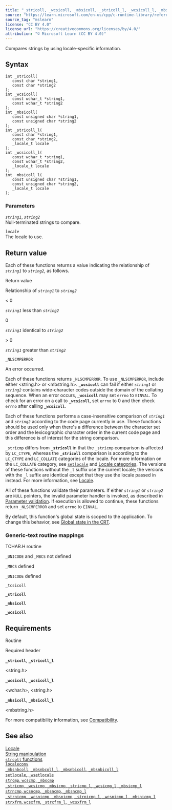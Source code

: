 ```yaml
---
title: "_stricoll, _wcsicoll, _mbsicoll, _stricoll_l, _wcsicoll_l, _mbsicoll_l"
source: "https://learn.microsoft.com/en-us/cpp/c-runtime-library/reference/stricoll-wcsicoll-mbsicoll-stricoll-l-wcsicoll-l-mbsicoll-l?view=msvc-170"
source_tag: "mslearn"
license: "CC BY 4.0"
license_url: "https://creativecommons.org/licenses/by/4.0/"
attribution: "© Microsoft Learn (CC BY 4.0)"
---
```

Compares strings by using locale-specific information.

## Syntax

```
int _stricoll(
   const char *string1,
   const char *string2
);
int _wcsicoll(
   const wchar_t *string1,
   const wchar_t *string2
);
int _mbsicoll(
   const unsigned char *string1,
   const unsigned char *string2
);
int _stricoll_l(
   const char *string1,
   const char *string2,
   _locale_t locale
);
int _wcsicoll_l(
   const wchar_t *string1,
   const wchar_t *string2,
   _locale_t locale
);
int _mbsicoll_l(
   const unsigned char *string1,
   const unsigned char *string2,
   _locale_t locale
);
```

### Parameters

_`string1`_, _`string2`_  
Null-terminated strings to compare.

_`locale`_  
The locale to use.

## Return value

Each of these functions returns a value indicating the relationship of _`string1`_ to _`string2`_, as follows.

Return value

Relationship of _`string1`_ to _`string2`_

< 0

_`string1`_ less than _`string2`_

0

_`string1`_ identical to _`string2`_

\> 0

_`string1`_ greater than _`string2`_

`_NLSCMPERROR`

An error occurred.

Each of these functions returns `_NLSCMPERROR`. To use `_NLSCMPERROR`, include either <string.h> or <mbstring.h>. **`_wcsicoll`** can fail if either _`string1`_ or _`string2`_ contains wide-character codes outside the domain of the collating sequence. When an error occurs, **`_wcsicoll`** may set `errno` to `EINVAL`. To check for an error on a call to **`_wcsicoll`**, set `errno` to 0 and then check `errno` after calling **`_wcsicoll`**.

Each of these functions performs a case-insensitive comparison of _`string1`_ and _`string2`_ according to the code page currently in use. These functions should be used only when there's a difference between the character set order and the lexicographic character order in the current code page and this difference is of interest for the string comparison.

`_stricmp` differs from **`_stricoll`** in that the `_stricmp` comparison is affected by `LC_CTYPE`, whereas the **`_stricoll`** comparison is according to the `LC_CTYPE` and `LC_COLLATE` categories of the locale. For more information on the `LC_COLLATE` category, see [`setlocale`](https://learn.microsoft.com/en-us/cpp/c-runtime-library/reference/setlocale-wsetlocale?view=msvc-170) and [Locale categories](https://learn.microsoft.com/en-us/cpp/c-runtime-library/locale-categories?view=msvc-170). The versions of these functions without the `_l` suffix use the current locale; the versions with the `_l` suffix are identical except that they use the locale passed in instead. For more information, see [Locale](https://learn.microsoft.com/en-us/cpp/c-runtime-library/locale?view=msvc-170).

All of these functions validate their parameters. If either _`string1`_ or _`string2`_ are `NULL` pointers, the invalid parameter handler is invoked, as described in [Parameter validation](https://learn.microsoft.com/en-us/cpp/c-runtime-library/parameter-validation?view=msvc-170). If execution is allowed to continue, these functions return `_NLSCMPERROR` and set `errno` to `EINVAL`.

By default, this function's global state is scoped to the application. To change this behavior, see [Global state in the CRT](https://learn.microsoft.com/en-us/cpp/c-runtime-library/global-state?view=msvc-170).

### Generic-text routine mappings

TCHAR.H routine

`_UNICODE` and `_MBCS` not defined

`_MBCS` defined

`_UNICODE` defined

`_tcsicoll`

**`_stricoll`**

**`_mbsicoll`**

**`_wcsicoll`**

## Requirements

Routine

Required header

**`_stricoll`**, **`_stricoll_l`**

<string.h>

**`_wcsicoll`**, **`_wcsicoll_l`**

<wchar.h>, <string.h>

**`_mbsicoll`**, **`_mbsicoll_l`**

<mbstring.h>

For more compatibility information, see [Compatibility](https://learn.microsoft.com/en-us/cpp/c-runtime-library/compatibility?view=msvc-170).

## See also

[Locale](https://learn.microsoft.com/en-us/cpp/c-runtime-library/locale?view=msvc-170)  
[String manipulation](https://learn.microsoft.com/en-us/cpp/c-runtime-library/string-manipulation-crt?view=msvc-170)  
[`strcoll` functions](https://learn.microsoft.com/en-us/cpp/c-runtime-library/strcoll-functions?view=msvc-170)  
[`localeconv`](https://learn.microsoft.com/en-us/cpp/c-runtime-library/reference/localeconv?view=msvc-170)  
[`_mbsnbcoll`, `_mbsnbcoll_l`, `_mbsnbicoll`, `_mbsnbicoll_l`](https://learn.microsoft.com/en-us/cpp/c-runtime-library/reference/mbsnbcoll-mbsnbcoll-l-mbsnbicoll-mbsnbicoll-l?view=msvc-170)  
[`setlocale`, `_wsetlocale`](https://learn.microsoft.com/en-us/cpp/c-runtime-library/reference/setlocale-wsetlocale?view=msvc-170)  
[`strcmp`, `wcscmp`, `_mbscmp`](https://learn.microsoft.com/en-us/cpp/c-runtime-library/reference/strcmp-wcscmp-mbscmp?view=msvc-170)  
[`_stricmp`, `_wcsicmp`, `_mbsicmp`, `_stricmp_l`, `_wcsicmp_l`, `_mbsicmp_l`](https://learn.microsoft.com/en-us/cpp/c-runtime-library/reference/stricmp-wcsicmp-mbsicmp-stricmp-l-wcsicmp-l-mbsicmp-l?view=msvc-170)  
[`strncmp`, `wcsncmp`, `_mbsncmp`, `_mbsncmp_l`](https://learn.microsoft.com/en-us/cpp/c-runtime-library/reference/strncmp-wcsncmp-mbsncmp-mbsncmp-l?view=msvc-170)  
[`_strnicmp`, `_wcsnicmp`, `_mbsnicmp`, `_strnicmp_l`, `_wcsnicmp_l`, `_mbsnicmp_l`](https://learn.microsoft.com/en-us/cpp/c-runtime-library/reference/strnicmp-wcsnicmp-mbsnicmp-strnicmp-l-wcsnicmp-l-mbsnicmp-l?view=msvc-170)  
[`strxfrm`, `wcsxfrm`, `_strxfrm_l`, `_wcsxfrm_l`](https://learn.microsoft.com/en-us/cpp/c-runtime-library/reference/strxfrm-wcsxfrm-strxfrm-l-wcsxfrm-l?view=msvc-170)